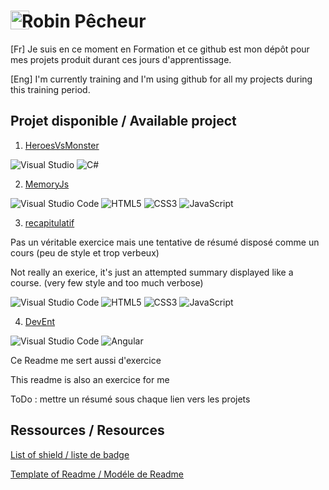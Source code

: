 #  [<img align="left" width="30" style="margin-right: -12px;" src="https://avatars.githubusercontent.com/u/134622479?v=4)">](#) Robin Pêcheur

[Fr] Je suis en ce moment en Formation et ce github est mon dépôt pour mes projets produit durant ces jours d'apprentissage.

[Eng] I'm currently training and I'm using github for all my projects during this training period.

## Projet disponible / Available project

1. [HeroesVsMonster](https://github.com/RobinPecheurTechnobel/HeroesVsMonster) 

![Visual Studio](https://img.shields.io/badge/Visual%20Studio-5C2D91.svg?style=for-the-badge&logo=visual-studio&logoColor=white) ![C#](https://img.shields.io/badge/c%23-%23239120.svg?style=for-the-badge&logo=c-sharp&logoColor=white)

2. [MemoryJs](https://github.com/RobinPecheurTechnobel/MemoryJs)

![Visual Studio Code](https://img.shields.io/badge/Visual%20Studio%20Code-0078d7.svg?style=for-the-badge&logo=visual-studio-code&logoColor=white) ![HTML5](https://img.shields.io/badge/html5-%23E34F26.svg?style=for-the-badge&logo=html5&logoColor=white) ![CSS3](https://img.shields.io/badge/css3-%231572B6.svg?style=for-the-badge&logo=css3&logoColor=white) ![JavaScript](https://img.shields.io/badge/javascript-%23323330.svg?style=for-the-badge&logo=javascript&logoColor=%23F7DF1E)

 3. [recapitulatif](https://github.com/RobinPecheurTechnobel/recapitulatif)
    
Pas un véritable exercice mais une tentative de résumé disposé comme un cours (peu de style et trop verbeux)

Not really an exerice, it's just an attempted summary displayed like a course. (very few style and too much verbose)

![Visual Studio Code](https://img.shields.io/badge/Visual%20Studio%20Code-0078d7.svg?style=for-the-badge&logo=visual-studio-code&logoColor=white) ![HTML5](https://img.shields.io/badge/html5-%23E34F26.svg?style=for-the-badge&logo=html5&logoColor=white) ![CSS3](https://img.shields.io/badge/css3-%231572B6.svg?style=for-the-badge&logo=css3&logoColor=white) ![JavaScript](https://img.shields.io/badge/javascript-%23323330.svg?style=for-the-badge&logo=javascript&logoColor=%23F7DF1E)

4. [DevEnt](https://github.com/RobinPecheurTechnobel/DevEnt)

![Visual Studio Code](https://img.shields.io/badge/Visual%20Studio%20Code-0078d7.svg?style=for-the-badge&logo=visual-studio-code&logoColor=white) ![Angular](https://img.shields.io/badge/angular-%23DD0031.svg?style=for-the-badge&logo=angular&logoColor=white)


Ce Readme me sert aussi d'exercice

This readme is also an exercice for me

ToDo : mettre un résumé sous chaque lien vers les projets

## Ressources / Resources
[List of shield / liste de badge](https://github.com/Ileriayo/markdown-badges)

[Template of Readme / Modéle de Readme](https://github.com/othneildrew/Best-README-Template)
<!--
**RobinPecheurTechnobel/RobinPecheurTechnobel** is a ✨ _special_ ✨ repository because its `README.md` (this file) appears on your GitHub profile.

Here are some ideas to get you started:

- 🔭 I’m currently working on ...
- 🌱 I’m currently learning ...
- 👯 I’m looking to collaborate on ...
- 🤔 I’m looking for help with ...
- 💬 Ask me about ...
- 📫 How to reach me: ...
- 😄 Pronouns: ...
- ⚡ Fun fact: ...
-->
